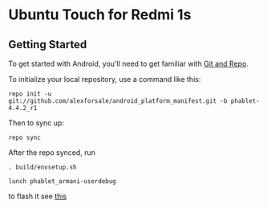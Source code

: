 Ubuntu Touch for Redmi 1s
===========

Getting Started
---------------

To get started with Android, you'll need to get
familiar with [Git and Repo](http://source.android.com/source/using-repo.html).

To initialize your local repository, use a command like this:

    repo init -u git://github.com/alexforsale/android_platform_manifest.git -b phablet-4.4.2_r1

Then to sync up:

    repo sync

After the repo synced, run

    . build/envsetup.sh

    lunch phablet_armani-userdebug

to flash it see [this](https://github.com/alexforsale/project_rootstock/tree/phablet-4.4.2_r1#rootstock-touch-install-for-armani)

